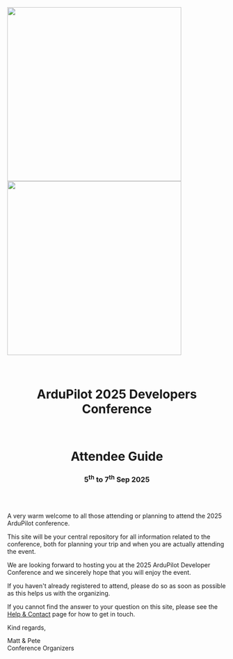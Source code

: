 <div class=image-center>
  <img src="/images/APDC-Logo.svg" class="only-light" style="width: 400px;" >
  <img src="/images/APDC-Logo-Dark.svg" class="only-dark" style="width: 400px;">
</div>

<div style="text-align: center;">
<br><br>
<h1>ArduPilot 2025 Developers Conference</h1>
<br>
<h1>Attendee Guide</h1>
<h3>5<sup>th</sup> to 7<sup>th</sup> Sep 2025</h3>
<br><br>
</div>

A very warm welcome to all those attending or planning to attend the 2025 ArduPilot conference.

This site will be your central repository for all information related to the conference, both for planning your trip and when you are actually attending the event.

We are looking forward to hosting you at the 2025 ArduPilot Developer Conference and we sincerely hope that you will enjoy the event.

If you haven't already registered to attend, please do so as soon as possible as this helps us with the organizing.

If you cannot find the answer to your question on this site, please see the [Help & Contact](/help_and_contact) page for how to get in touch.

Kind regards,

<div style="line-height: 1.2;">
  Matt & Pete
<br>
  Conference Organizers
</div>
